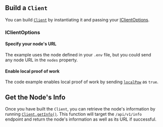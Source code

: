 ## Build a `Client`

You can build [`Client`](../../libraries/nodejs/references/classes/Client) by instantiating it and passing
your [IClientOptions](../../libraries/nodejs/references/interfaces/IClientOptions).

### IClientOptions

#### Specify your node's URL

The example uses the node defined in your `.env` file, but you could send any node URL in the `nodes` property.

#### Enable local proof of work

The code example enables local proof of work by
sending [`localPow`](../../libraries/nodejs/references/interfaces/IClientOptions#localpow)
as `true`.

## Get the Node's Info

Once you have built the `Client`, you can retrieve the node's information by
running [`Client.getInfo()`](../../libraries/nodejs/references/classes/Client#getinfo). This function will target
the `/api/v1/info` endpoint and return the node's information as well as its URL if successful.
